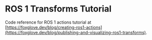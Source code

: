 # ROS 1 Transforms Tutorial

Code reference for ROS 1 actions tutorial at [https://foxglove.dev/blog/creating-ros1-actions](https://foxglove.dev/blog/publishing-and-visualizing-ros1-transforms).
